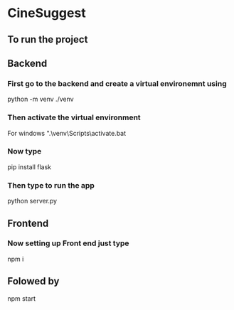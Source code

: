 # CineSuggest

## To run the project

## Backend

### First go to the backend and create a virtual environemnt using

python -m venv ./venv

### Then activate the virtual environment

For windows ".\venv\Scripts\activate.bat

### Now type

pip install flask

### Then type to run the app

python server.py

## Frontend

### Now setting up Front end just type

npm i

## Folowed by

npm start
